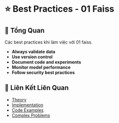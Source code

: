 # ⭐ Best Practices - 01 Faiss

## 🎯 Tổng Quan

Các best practices khi làm việc với 01 faiss.

- **Always validate data**
- **Use version control**
- **Document code and experiments**
- **Monitor model performance**
- **Follow security best practices**

## 🔗 Liên Kết Liên Quan

- [Theory](./THEORY_01_faiss.md)
- [Implementation](./IMPLEMENTATION_01_faiss.md)
- [Code Examples](./CODE_EXAMPLES_01_faiss.md)
- [Complex Problems](./COMPLEX_PROBLEMS.md)
